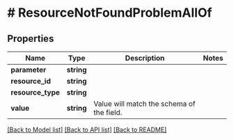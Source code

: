 # # ResourceNotFoundProblemAllOf

## Properties

Name | Type | Description | Notes
------------ | ------------- | ------------- | -------------
**parameter** | **string** |  |
**resource_id** | **string** |  |
**resource_type** | **string** |  |
**value** | **string** | Value will match the schema of the field. |

[[Back to Model list]](../../README.md#models) [[Back to API list]](../../README.md#endpoints) [[Back to README]](../../README.md)
